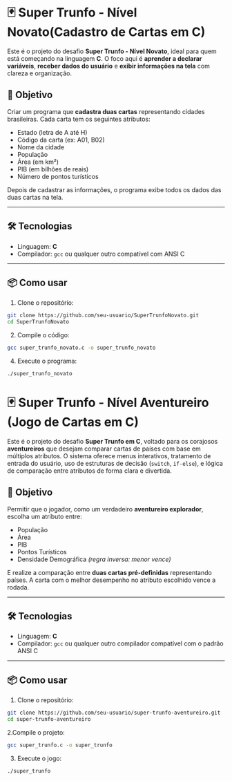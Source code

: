 # 🃏 Super Trunfo - Nível Novato(Cadastro de Cartas em C)

Este é o projeto do desafio **Super Trunfo - Nível Novato**, ideal para quem está começando na linguagem **C**. O foco aqui é **aprender a declarar variáveis**, **receber dados do usuário** e **exibir informações na tela** com clareza e organização.

## 🎯 Objetivo

Criar um programa que **cadastra duas cartas** representando cidades brasileiras. Cada carta tem os seguintes atributos:

- Estado (letra de A até H)
- Código da carta (ex: A01, B02)
- Nome da cidade
- População
- Área (em km²)
- PIB (em bilhões de reais)
- Número de pontos turísticos

Depois de cadastrar as informações, o programa exibe todos os dados das duas cartas na tela.

---

## 🛠️ Tecnologias

- Linguagem: **C**
- Compilador: `gcc` ou qualquer outro compatível com ANSI C

---

## 📦 Como usar

1. Clone o repositório:

```bash
git clone https://github.com/seu-usuario/SuperTrunfoNovato.git
cd SuperTrunfoNovato
```
2. Compile o código:

```bash
gcc super_trunfo_novato.c -o super_trunfo_novato
```
4. Execute o programa:

```bash
./super_trunfo_novato
```
# 🃏 Super Trunfo - Nível Aventureiro (Jogo de Cartas em C)

Este é o projeto do desafio **Super Trunfo em C**, voltado para os corajosos **aventureiros** que desejam comparar cartas de países com base em múltiplos atributos. O sistema oferece menus interativos, tratamento de entrada do usuário, uso de estruturas de decisão (`switch`, `if-else`), e lógica de comparação entre atributos de forma clara e divertida.

## 🎯 Objetivo

Permitir que o jogador, como um verdadeiro **aventureiro explorador**, escolha um atributo entre:

- População
- Área
- PIB
- Pontos Turísticos
- Densidade Demográfica *(regra inversa: menor vence)*

E realize a comparação entre **duas cartas pré-definidas** representando países. A carta com o melhor desempenho no atributo escolhido vence a rodada.

---

## 🛠️ Tecnologias

- Linguagem: **C**
- Compilador: `gcc` ou qualquer outro compilador compatível com o padrão ANSI C

---

## 📦 Como usar

1. Clone o repositório:

```bash
git clone https://github.com/seu-usuario/super-trunfo-aventureiro.git
cd super-trunfo-aventureiro
```
2.Compile o projeto:

```bash
gcc super_trunfo.c -o super_trunfo
```
3. Execute o jogo:

```bash
./super_trunfo

```
